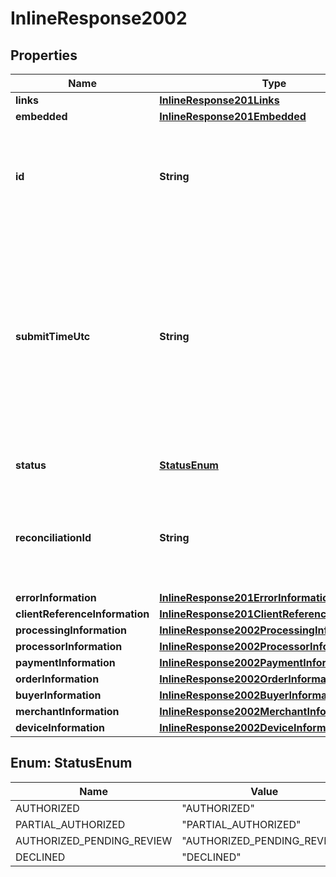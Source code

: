
# InlineResponse2002

## Properties
Name | Type | Description | Notes
------------ | ------------- | ------------- | -------------
**links** | [**InlineResponse201Links**](InlineResponse201Links.md) |  |  [optional]
**embedded** | [**InlineResponse201Embedded**](InlineResponse201Embedded.md) |  |  [optional]
**id** | **String** | An unique identification number assigned by CyberSource to identify the submitted request. |  [optional]
**submitTimeUtc** | **String** | Time of request in UTC. &#x60;Format: YYYY-MM-DDThh:mm:ssZ&#x60;  Example 2016-08-11T22:47:57Z equals August 11, 2016, at 22:47:57 (10:47:57 p.m.). The T separates the date and the time. The Z indicates UTC.  |  [optional]
**status** | [**StatusEnum**](#StatusEnum) | The status of the submitted transaction. |  [optional]
**reconciliationId** | **String** | The reconciliation id for the submitted transaction. This value is not returned for all processors.  |  [optional]
**errorInformation** | [**InlineResponse201ErrorInformation**](InlineResponse201ErrorInformation.md) |  |  [optional]
**clientReferenceInformation** | [**InlineResponse201ClientReferenceInformation**](InlineResponse201ClientReferenceInformation.md) |  |  [optional]
**processingInformation** | [**InlineResponse2002ProcessingInformation**](InlineResponse2002ProcessingInformation.md) |  |  [optional]
**processorInformation** | [**InlineResponse2002ProcessorInformation**](InlineResponse2002ProcessorInformation.md) |  |  [optional]
**paymentInformation** | [**InlineResponse2002PaymentInformation**](InlineResponse2002PaymentInformation.md) |  |  [optional]
**orderInformation** | [**InlineResponse2002OrderInformation**](InlineResponse2002OrderInformation.md) |  |  [optional]
**buyerInformation** | [**InlineResponse2002BuyerInformation**](InlineResponse2002BuyerInformation.md) |  |  [optional]
**merchantInformation** | [**InlineResponse2002MerchantInformation**](InlineResponse2002MerchantInformation.md) |  |  [optional]
**deviceInformation** | [**InlineResponse2002DeviceInformation**](InlineResponse2002DeviceInformation.md) |  |  [optional]


<a name="StatusEnum"></a>
## Enum: StatusEnum
Name | Value
---- | -----
AUTHORIZED | &quot;AUTHORIZED&quot;
PARTIAL_AUTHORIZED | &quot;PARTIAL_AUTHORIZED&quot;
AUTHORIZED_PENDING_REVIEW | &quot;AUTHORIZED_PENDING_REVIEW&quot;
DECLINED | &quot;DECLINED&quot;



